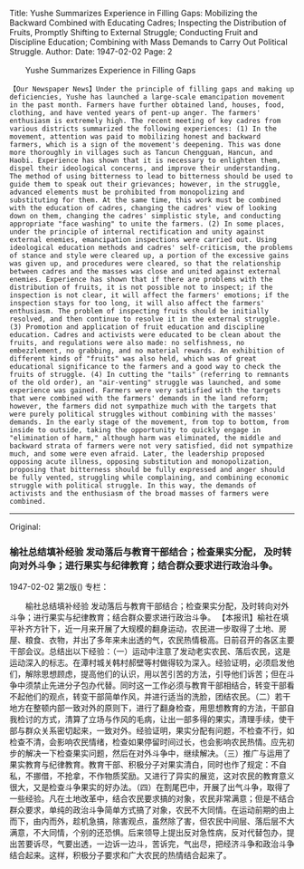 Title: Yushe Summarizes Experience in Filling Gaps: Mobilizing the Backward Combined with Educating Cadres; Inspecting the Distribution of Fruits, Promptly Shifting to External Struggle; Conducting Fruit and Discipline Education; Combining with Mass Demands to Carry Out Political Struggle.
Author:
Date: 1947-02-02
Page: 2

　　Yushe Summarizes Experience in Filling Gaps

    【Our Newspaper News】Under the principle of filling gaps and making up deficiencies, Yushe has launched a large-scale emancipation movement in the past month. Farmers have further obtained land, houses, food, clothing, and have vented years of pent-up anger. The farmers' enthusiasm is extremely high. The recent meeting of key cadres from various districts summarized the following experiences: (1) In the movement, attention was paid to mobilizing honest and backward farmers, which is a sign of the movement's deepening. This was done more thoroughly in villages such as Tancun Chengguan, Hancun, and Haobi. Experience has shown that it is necessary to enlighten them, dispel their ideological concerns, and improve their understanding. The method of using bitterness to lead to bitterness should be used to guide them to speak out their grievances; however, in the struggle, advanced elements must be prohibited from monopolizing and substituting for them. At the same time, this work must be combined with the education of cadres, changing the cadres' view of looking down on them, changing the cadres' simplistic style, and conducting appropriate "face washing" to unite the farmers. (2) In some places, under the principle of internal rectification and unity against external enemies, emancipation inspections were carried out. Using ideological education methods and cadres' self-criticism, the problems of stance and style were cleared up, a portion of the excessive gains was given up, and procedures were cleared, so that the relationship between cadres and the masses was close and united against external enemies. Experience has shown that if there are problems with the distribution of fruits, it is not possible not to inspect; if the inspection is not clear, it will affect the farmers' emotions; if the inspection stays for too long, it will also affect the farmers' enthusiasm. The problem of inspecting fruits should be initially resolved, and then continue to resolve it in the external struggle. (3) Promotion and application of fruit education and discipline education. Cadres and activists were educated to be clean about the fruits, and regulations were also made: no selfishness, no embezzlement, no grabbing, and no material rewards. An exhibition of different kinds of "fruits" was also held, which was of great educational significance to the farmers and a good way to check the fruits of struggle. (4) In cutting the "tails" (referring to remnants of the old order), an "air-venting" struggle was launched, and some experience was gained. Farmers were very satisfied with the targets that were combined with the farmers' demands in the land reform; however, the farmers did not sympathize much with the targets that were purely political struggles without combining with the masses' demands. In the early stage of the movement, from top to bottom, from inside to outside, taking the opportunity to quickly engage in "elimination of harm," although harm was eliminated, the middle and backward strata of farmers were not very satisfied, did not sympathize much, and some were even afraid. Later, the leadership proposed opposing acute illness, opposing substitution and monopolization, proposing that bitterness should be fully expressed and anger should be fully vented, struggling while complaining, and combining economic struggle with political struggle. In this way, the demands of activists and the enthusiasm of the broad masses of farmers were combined.



<hr /> 

Original: 


### 榆社总结填补经验  发动落后与教育干部结合；检查果实分配，  及时转向对外斗争；进行果实与纪律教育；结合群众要求进行政治斗争。

1947-02-02
第2版()
专栏：

　　榆社总结填补经验
    发动落后与教育干部结合；检查果实分配，及时转向对外斗争；进行果实与纪律教育；结合群众要求进行政治斗争。
    【本报讯】榆社在填平补齐方针下，近一月来开展了大规模的翻身运动，农民进一步取得了土地、房屋、粮食、衣物，并出了多年来未出透的气，农民热情极高。日前召开的各区主要干部会议。总结出以下经验：（一）运动中注意了发动老实农民、落后农民，这是运动深入的标志。在潭村城关韩村郝壁等村做得较为深入。经验证明，必须启发他们，解除思想顾虑，提高他们的认识，用以苦引苦的方法，引导他们诉苦；但在斗争中须禁止先进分子包办代替。同时这一工作必须与教育干部相结合，转变干部看不起他们的观点，转变干部简单作风，并进行适当的洗脸，团结农民。（二）若干地方在整顿内部一致对外的原则下，进行了翻身检查，用思想教育的方法，干部自我检讨的方式，清算了立场与作风的毛病，让出一部多得的果实，清理手续，使干部与群众关系密切起来，一致对外。经验证明，果实分配有问题，不检查不行，如检查不清，会影响农民情绪，检查如果停留时间过长，也会影响农民热情。应先初步的解决一下检查果实问题，然后在对外斗争中，继续解决。（三）推广与运用了果实教育与纪律教育。教育干部、积极分子对果实清白，同时也作了规定：不自私，不挪借，不抢拿，不作物质奖励。又进行了异实的展览，这对农民的教育意义很大，又是检查斗争果实的好办法。（四）在割尾巴中，开展了出气斗争，取得了一些经验。凡在土地改革中，结合农民要求搞的对象，农民非常满意；但是不结合群众要求，单纯的政治斗争简单方式搞了对象，农民不大同情。在运动前期的由上而下，由内而外，趁机急搞，除害观点，虽然除了害，但农民中间层、落后层不大满意，不大同情，个别的还恐惧。后来领导上提出反对急性病，反对代替包办，提出苦要诉尽，气要出透，一边诉一边斗，苦诉完，气出尽，把经济斗争和政治斗争结合起来。这样，积极分子要求和广大农民的热情结合起来了。
